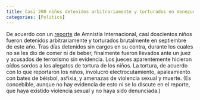 ```yaml
---
title: Casi 200 niños detenidos arbitrariamente y torturados en Venezuela
categories: [Politics]
---
```


De acuerdo con un
[reporte](https://www.amnesty.org/en/documents/amr53/8783/2024/en/) de Amnistía
Internacional, casi doscientos niños fueron detenidos arbitrariamente y
torturados brutalmente en septiembre de este año. Tras días detenidos sin 
cargos en su contra, durante los cuales no se les dio de comer ni de beber,
finalmente fueron llevados ante un juez y acusados de terrorismo sin evidencia.
Los jueces aparentemente hicieron oídos sordos a los alegatos de tortura de los
niños. La tortura, de acuerdo con lo que reportaron los niños, involucró
electrocutamiento, apaleamiento con bates de béisbol, asfixia, y amenazas de
violencia sexual y muerte. (Es concebible, aunque no hay evidencia de esto ni
se lo discute en el reporte, que haya existido violencia sexual y no haya sido
denunciada.)

